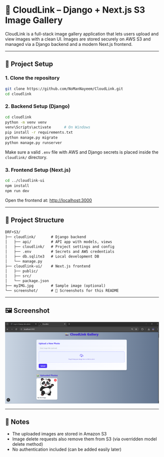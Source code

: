 # 📸 CloudLink – Django + Next.js S3 Image Gallery

CloudLink is a full-stack image gallery application that lets users upload and view images with a clean UI. Images are stored securely on AWS S3 and managed via a Django backend and a modern Next.js frontend.

---

## 🔧 Project Setup

### 1. Clone the repository

```bash
git clone https://github.com/NoManNayeem/CloudLink.git
cd cloudlink
```

### 2. Backend Setup (Django)

```bash
cd cloudlink
python -m venv venv
venv\Scripts\activate      # On Windows
pip install -r requirements.txt
python manage.py migrate
python manage.py runserver
```

Make sure a valid `.env` file with AWS and Django secrets is placed inside the `cloudlink/` directory.

### 3. Frontend Setup (Next.js)

```bash
cd ../cloudlink-ui
npm install
npm run dev
```

Open the frontend at: [http://localhost:3000](http://localhost:3000)

---

## 📁 Project Structure

```
DRF+S3/
├── cloudlink/       # Django backend
│   ├── api/         # API app with models, views
│   ├── cloudlink/   # Project settings and config
│   ├── .env         # Secrets and AWS credentials
│   ├── db.sqlite3   # Local development DB
│   └── manage.py
├── cloudlink-ui/    # Next.js frontend
│   ├── public/
│   ├── src/
│   └── package.json
├── myIMG.jpg        # Sample image (optional)
└── screenshot/      # 📸 Screenshots for this README
```

---

## 🖼 Screenshot

![Gallery Screenshot](./screenshot/gallery-ui.png)

---

## 📌 Notes

- The uploaded images are stored in Amazon S3
- Image delete requests also remove them from S3 (via overridden model delete method)
- No authentication included (can be added easily later)